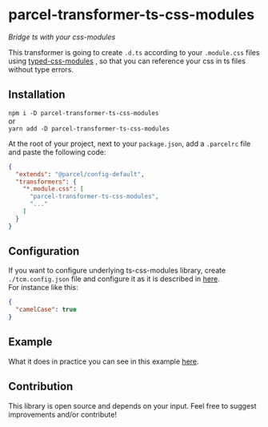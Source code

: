 # parcel-transformer-ts-css-modules
_Bridge ts with your css-modules_

This transformer is going to create `.d.ts` according to your `.module.css` files using [typed-css-modules](https://www.npmjs.com/package/typed-css-modules)
,
so that you can reference your css in ts files without type errors.

## Installation
`npm i -D parcel-transformer-ts-css-modules`  
or  
`yarn add -D parcel-transformer-ts-css-modules`

At the root of your project, next to your `package.json`, add a `.parcelrc` file and paste the following code:
```json
{
  "extends": "@parcel/config-default",
  "transformers": {
    "*.module.css": [
      "parcel-transformer-ts-css-modules",
      "..."
    ]
  }
}
```

## Configuration
If you want to configure underlying ts-css-modules library, create `./tcm.config.json` file and configure it as it is described in [here](https://www.npmjs.com/package/typed-css-modules#user-content-new-dtscreatoroption).  
For instance like this:
```json
{
  "camelCase": true
}
```

## Example
What it does in practice you can see in this example [here](https://github.dev/dmitrijs-balcers/react-css-modules-typescript-boilerplate/tree/master/src/components).

## Contribution
This library is open source and depends on your input. Feel free to suggest improvements and/or contribute!
